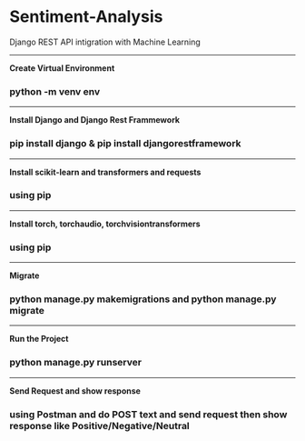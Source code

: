 # Sentiment-Analysis
Django REST API intigration with Machine Learning
<hr>
<p><strong>Create Virtual Environment</strong></p>
<h3>python -m venv env</h3>
<hr>
<p><strong>Install Django and Django Rest Frammework</strong></p>
<h3>pip install django & pip install djangorestframework</h3>
<hr>
<p><strong>Install scikit-learn and transformers and requests</strong></p>
<h3>using pip</h3>
<hr>
<p><strong>Install torch, torchaudio, torchvisiontransformers</strong></p>
<h3>using pip</h3>
<hr>
<p><strong>Migrate </strong></p>
<h3>python manage.py makemigrations and python manage.py migrate</h3>
<hr>
<p><strong>Run the Project </strong></p>
<h3>python manage.py runserver</h3>
<hr>
<p><strong>Send Request and show response</strong></p>
<h3>using Postman and do POST text and send request then show response like Positive/Negative/Neutral </h3>





